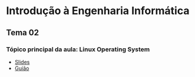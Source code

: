 # Introdução à Engenharia Informática
## Tema 02
### Tópico principal da aula: Linux Operating System

* [Slides](https://github.com/joaodmartins/LECI_1ano/blob/master/1semestre/IEI/tema02/tema-2-linux.pdf)
* [Guião](https://github.com/joaodmartins/LECI_1ano/blob/master/1semestre/IEI/tema02/guide-2-linux.pdf)

